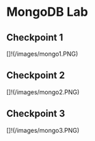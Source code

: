 # MongoDB Lab

## Checkpoint 1
[]!(/images/mongo1.PNG)

## Checkpoint 2
[]!(/images/mongo2.PNG)

## Checkpoint 3
[]!(/images/mongo3.PNG)
